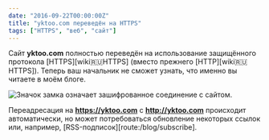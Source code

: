 ```yaml
---
date: "2016-09-22T00:00:00Z"
title: "yktoo.com переведён на HTTPS"
tags: ["HTTPS", "веб", "сайт"]
---
```


Сайт **yktoo.com** полностью переведён на использование защищённого протокола [HTTPS][wiki:ru:HTTPS] (вместо прежнего [HTTP][wiki:ru:HTTPS]). Теперь ваш начальник не сможет узнать, что именно вы читаете в моём блоге.

<!--more-->

![](img:1.bp.blogspot.com/-Q6Epmj4OVpk/V-PrJEM8u8I/AAAAAAAAnZg/Tf32-jmaZn8nvQGeEEJIwwSNozc85hYfACPcB/s1600/https-yktoo.com.png "Значок замка означает зашифрованное соединение с сайтом.")

Переадресация на **https://yktoo.com** c **http://yktoo.com** происходит автоматически, но может потребоваться обновление некоторых ссылок или, например, [RSS-подписок][route:/blog/subscribe].
